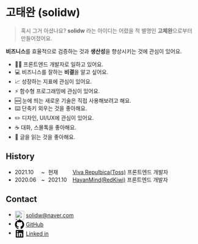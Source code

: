 # 고태완 (solidw)

> 혹시 그거 아셨나요? **solidw** 라는 아이디는 어렸을 적 별명인 **고체완**으로부터 만들어졌어요.

**비즈니스**를 효율적으로 검증하는 것과 **생산성**을 향상시키는 것에 관심이 있어요.

- 🧑‍💻 프론트엔드 개발자로 일하고 있어요.
- 💻 비즈니스를 잘하는 **비결**을 알고 싶어요.
- 📈 성장하는 지표에 관심이 있어요.
- ⚡ 함수형 프로그래밍에 관심이 있어요.
- 🆕 눈에 띄는 새로운 기술은 직접 사용해보려고 해요.
- ⌨️ 단축키 외우는 것을 좋아해요.
- ✏️ 디자인, UI/UX에 관심이 있어요.
- ☕ 대화, 스몰톡을 좋아해요.
- 📜 글을 읽는 것을 좋아해요.

## History

- <span style="display: inline-block; width: 60px;">2021.10</span> <span style="margin-left: 5px; margin-right: 5px;">~</span> <span style="display: inline-block; width: 60px;">현재</span> [Viva Repulbica(Toss)](https://toss.im) 프론트엔드 개발자
- <span style="display: inline-block; width: 60px;">2020.06</span> <span style="margin-left: 5px; margin-right: 5px;">~</span> <span style="display: inline-block; width: 60px;">2021.10</span> [HayanMind(RedKiwi)](https://hayanmind.com) 프론트엔드 개발자

## Contact

- <span style="display: inline-flex; align-items:center; vertical-align:middle;"><img style="margin-right: 5px;" width="24" alt="Mail (iOS)" src="https://upload.wikimedia.org/wikipedia/commons/thumb/4/4e/Mail_%28iOS%29.svg/512px-Mail_%28iOS%29.svg.png">[solidw@naver.com](mailto:solidw@naver.com)</span>
- <span style="display: inline-flex; align-items:center; vertical-align:middle;"><svg style="margin-right: 5px" height="24" aria-hidden="true" viewBox="0 0 16 16" version="1.1" width="24" data-view-component="true" class="octicon octicon-mark-github v-align-middle">
  <path fill-rule="evenodd" d="M8 0C3.58 0 0 3.58 0 8c0 3.54 2.29 6.53 5.47 7.59.4.07.55-.17.55-.38 0-.19-.01-.82-.01-1.49-2.01.37-2.53-.49-2.69-.94-.09-.23-.48-.94-.82-1.13-.28-.15-.68-.52-.01-.53.63-.01 1.08.58 1.23.82.72 1.21 1.87.87 2.33.66.07-.52.28-.87.51-1.07-1.78-.2-3.64-.89-3.64-3.95 0-.87.31-1.59.82-2.15-.08-.2-.36-1.02.08-2.12 0 0 .67-.21 2.2.82.64-.18 1.32-.27 2-.27.68 0 1.36.09 2 .27 1.53-1.04 2.2-.82 2.2-.82.44 1.1.16 1.92.08 2.12.51.56.82 1.27.82 2.15 0 3.07-1.87 3.75-3.65 3.95.29.25.54.73.54 1.48 0 1.07-.01 1.93-.01 2.2 0 .21.15.46.55.38A8.013 8.013 0 0016 8c0-4.42-3.58-8-8-8z"></path>
  </svg>[GitHub](https://github.com/solidw)</span>
- <span style="display: inline-flex; align-items:center; vertical-align:middle;"><svg style="margin-right: 5px" xmlns="http://www.w3.org/2000/svg" viewBox="0 0 24 24" data-supported-dps="24x24" fill="currentColor" class="mercado-match" width="24" height="24" focusable="false">
  <path d="M20.5 2h-17A1.5 1.5 0 002 3.5v17A1.5 1.5 0 003.5 22h17a1.5 1.5 0 001.5-1.5v-17A1.5 1.5 0 0020.5 2zM8 19H5v-9h3zM6.5 8.25A1.75 1.75 0 118.3 6.5a1.78 1.78 0 01-1.8 1.75zM19 19h-3v-4.74c0-1.42-.6-1.93-1.38-1.93A1.74 1.74 0 0013 14.19a.66.66 0 000 .14V19h-3v-9h2.9v1.3a3.11 3.11 0 012.7-1.4c1.55 0 3.36.86 3.36 3.66z"></path>
  </svg>[Linked in](https://www.linkedin.com/in/taewan-go/) </span>
